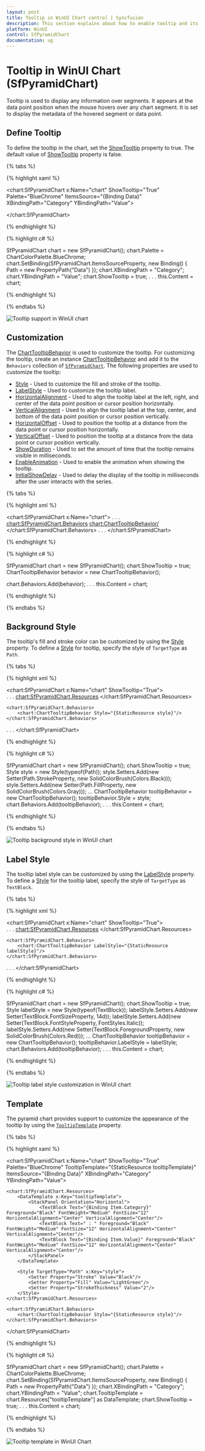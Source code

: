 ```yaml
---
layout: post
title: Tooltip in WinUI Chart control | Syncfusion
description: This section explains about how to enable tooltip and its customization in Syncfusion WinUI Chart(SfPyramidChart) control.
platform: WinUI
control: SfPyramidChart
documentation: ug
---
```


# Tooltip in WinUI Chart (SfPyramidChart)

Tooltip is used to display any information over segments. It appears at the data point position when the mouse hovers over any chart segment. It is set to display the metadata of the hovered segment or data point.

## Define Tooltip

To define the tooltip in the chart, set the [ShowTooltip]() property to true. The default value of [ShowTooltip]() property is false.

{% tabs %}

{% highlight xaml %}

<chart:SfPyramidChart x:Name="chart" 
                ShowTooltip="True"
                Palette="BlueChrome"
                ItemsSource="{Binding Data}" 
                XBindingPath="Category"
                YBindingPath="Value">          

</chart:SfPyramidChart>

{% endhighlight %}

{% highlight c# %}

SfPyramidChart chart = new SfPyramidChart();
chart.Palette = ChartColorPalette.BlueChrome;
chart.SetBinding(SfPyramidChart.ItemsSourceProperty, new Binding() { Path = new PropertyPath("Data") });
chart.XBindingPath = "Category";
chart.YBindingPath = "Value";
chart.ShowTooltip = true;
. . . 
this.Content = chart;

{% endhighlight %}

{% endtabs %}

![Tooltip support in WinUI chart](Tooltip_images/WinUI_chart_tooltip.png)

## Customization

The [ChartTooltipBehavior]() is used to customize the tooltip. For customizing the tooltip, create an instance [ChartTooltipBehavior]() and add it to the `Behaviors` collection of [`SfPyramidChart`](). The following properties are used to customize the tooltip:

* [Style]() - Used to customize the fill and stroke of the tooltip.
* [LabelStyle]() - Used to customize the tooltip label.
* [HorizontalAlignment]() - Used to align the tooltip label at the left, right, and center of the data point position or cursor position horizontally.
* [VerticalAlignment]() - Used to align the tooltip label at the top, center, and bottom of the data point position or cursor position vertically.
* [HorizontalOffset]() - Used to position the tooltip at a distance from the data point or cursor position horizontally.
* [VerticalOffset]() - Used to position the tooltip at a distance from the data point or cursor position vertically.
* [ShowDuration]() - Used to set the amount of time that the tooltip remains visible in milliseconds.
* [EnableAnimation]() - Used to enable the animation when showing the tooltip.
* [InitialShowDelay]() - Used to delay the display of the tooltip in milliseconds after the user interacts with the series.

{% tabs %}

{% highlight xml %}

<chart:SfPyramidChart x:Name="chart">
. . .        
    <chart:SfPyramidChart.Behaviors>
        <chart:ChartTooltipBehavior/>
    </chart:SfPyramidChart.Behaviors>
. . .
</chart:SfPyramidChart>

{% endhighlight %}

{% highlight c# %}

SfPyramidChart chart = new SfPyramidChart();
chart.ShowTooltip = true;
ChartTooltipBehavior behavior = new ChartTooltipBehavior();

chart.Behaviors.Add(behavior);
. . . 
this.Content = chart;

{% endhighlight %}

{% endtabs %}

## Background Style

The tooltip's fill and stroke color can be customized by using the [Style]() property. To define a [Style]() for tooltip, specify the style of `TargetType` as `Path`.

{% tabs %}

{% highlight xml %}

<chart:SfPyramidChart x:Name="chart" 
                ShowTooltip="True">          
. . . 
    <chart:SfPyramidChart.Resources>
        <Style TargetType="Path" x:Key="style">
            <Setter Property="Stroke" Value="Black"/>
            <Setter Property="Fill" Value="Gray"/>
        </Style>
    </chart:SfPyramidChart.Resources>

    <chart:SfPyramidChart.Behaviors>
        <chart:ChartTooltipBehavior Style="{StaticResource style}"/>
    </chart:SfPyramidChart.Behaviors>
. . . 
</chart:SfPyramidChart>

{% endhighlight %}

{% highlight c# %}

SfPyramidChart chart = new SfPyramidChart();
chart.ShowTooltip = true;
Style style = new Style(typeof(Path));
style.Setters.Add(new Setter(Path.StrokeProperty, new SolidColorBrush(Colors.Black)));
style.Setters.Add(new Setter(Path.FillProperty, new SolidColorBrush(Colors.Gray)));
...
ChartTooltipBehavior tooltipBehavior = new ChartTooltipBehavior();
tooltipBehavior.Style = style;
chart.Behaviors.Add(tooltipBehavior);
. . . 
this.Content = chart;

{% endhighlight %}

{% endtabs %}

![Tooltip background style in WinUI chart](Tooltip_images/WinUI_chart_tooltip_background_style.png)

## Label Style

The tooltip label style can be customized by using the [LabelStyle]() property. To define a [Style]() for the tooltip label, specify the style of `TargetType` as `TextBlock`.

{% tabs %}

{% highlight xml %}

<chart:SfPyramidChart x:Name="chart" ShowTooltip="True">          
. . . 
    <chart:SfPyramidChart.Resources>
        <Style TargetType="TextBlock" x:Key="labelStyle">
            <Setter Property="FontSize" Value="14"/>
            <Setter Property="Foreground" Value="Red"/>
            <Setter Property="FontStyle" Value="Italic"/>
        </Style>
    </chart:SfPyramidChart.Resources>

    <chart:SfPyramidChart.Behaviors>
        <chart:ChartTooltipBehavior LabelStyle="{StaticResource labelStyle}"/>
    </chart:SfPyramidChart.Behaviors>
. . . 
</chart:SfPyramidChart>

{% endhighlight %}

{% highlight c# %}

SfPyramidChart chart = new SfPyramidChart();
chart.ShowTooltip = true;
Style labelStyle = new Style(typeof(TextBlock));
labelStyle.Setters.Add(new Setter(TextBlock.FontSizeProperty, 14d));
labelStyle.Setters.Add(new Setter(TextBlock.FontStyleProperty, FontStyles.Italic));
labelStyle.Setters.Add(new Setter(TextBlock.ForegroundProperty, new SolidColorBrush(Colors.Red)));
...
ChartTooltipBehavior tooltipBehavior = new ChartTooltipBehavior();
tooltipBehavior.LabelStyle = labelStyle;
chart.Behaviors.Add(tooltipBehavior);
. . . 
this.Content = chart;

{% endhighlight %}

{% endtabs %}

![Tooltip label style customization in WinUI chart](Tooltip_images/WinUI_chart_tooltip_label_style.png)

## Template

The pyramid chart provides support to customize the appearance of the tooltip by using the [`TooltipTemplate`]() property. 

{% tabs %}

{% highlight xaml %}

<chart:SfPyramidChart x:Name="chart" 
                ShowTooltip="True" 
                Palette="BlueChrome" TooltipTemplate="{StaticResource tooltipTemplate}"
                ItemsSource="{Binding Data}" 
                XBindingPath="Category"
                YBindingPath="Value">

    <chart:SfPyramidChart.Resources>
        <DataTemplate x:Key="tooltipTemplate">
            <StackPanel Orientation="Horizontal">
                <TextBlock Text="{Binding Item.Category}" Foreground="Black" FontWeight="Medium" FontSize="12" HorizontalAlignment="Center" VerticalAlignment="Center"/>
                <TextBlock Text=" : " Foreground="Black" FontWeight="Medium" FontSize="12" HorizontalAlignment="Center" VerticalAlignment="Center"/>
                <TextBlock Text="{Binding Item.Value}" Foreground="Black" FontWeight="Medium" FontSize="12" HorizontalAlignment="Center" VerticalAlignment="Center"/>
            </StackPanel>
        </DataTemplate>

        <Style TargetType="Path" x:Key="style">
            <Setter Property="Stroke" Value="Black"/>
            <Setter Property="Fill" Value="LightGreen"/>
            <Setter Property="StrokeThickness" Value="2"/>
        </Style>
    </chart:SfPyramidChart.Resources>

    <chart:SfPyramidChart.Behaviors>
        <chart:ChartTooltipBehavior Style="{StaticResource style}"/>
    </chart:SfPyramidChart.Behaviors>

</chart:SfPyramidChart>

{% endhighlight %}

{% highlight c# %}

SfPyramidChart chart = new SfPyramidChart();
chart.Palette = ChartColorPalette.BlueChrome;
chart.SetBinding(SfPyramidChart.ItemsSourceProperty, new Binding() { Path = new PropertyPath("Data") });
chart.XBindingPath = "Category";
chart.YBindingPath = "Value";
chart.TooltipTemplate = chart.Resources["tooltipTemplate"] as DataTemplate;
chart.ShowTooltip = true;
. . .
this.Content = chart;
        
{% endhighlight %}

{% endtabs %}

![Tooltip template in WinUI Chart](Tooltip_images/WinUI_chart_tooltip_template.png)
